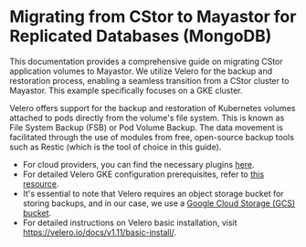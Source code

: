 # Migrating from CStor to Mayastor for Replicated Databases (MongoDB)


This documentation provides a comprehensive guide on migrating CStor application volumes to Mayastor. We utilize Velero for the backup and restoration process, enabling a seamless transition from a CStor cluster to Mayastor. This example specifically focuses on a GKE cluster.

Velero offers support for the backup and restoration of Kubernetes volumes attached to pods directly from the volume's file system. This is known as File System Backup (FSB) or Pod Volume Backup. The data movement is facilitated through the use of modules from free, open-source backup tools such as Restic (which is the tool of choice in this guide).

- For cloud providers, you can find the necessary plugins [here](https://velero.io/docs/main/supported-providers/).
- For detailed Velero GKE configuration prerequisites, refer to [this resource](https://github.com/vmware-tanzu/velero-plugin-for-gcp#setup).
- It's essential to note that Velero requires an object storage bucket for storing backups, and in our case, we use a [Google Cloud Storage (GCS) bucket](https://github.com/vmware-tanzu/velero-plugin-for-gcp#setup).
- For detailed instructions on Velero basic installation, visit https://velero.io/docs/v1.11/basic-install/.





